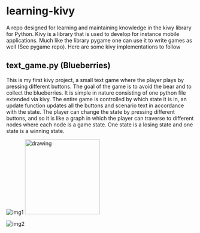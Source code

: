 # learning-kivy
A repo designed for learning and maintaining knowledge in the kiwy library for Python. Kivy is a library that is used to develop for instance mobile applications. Much like the library pygame one can use it to write games as well (See pygame repo). Here are some kivy implementations to follow

## text_game.py (Blueberries)
This is my first kivy project, a small text game where the player plays by pressing different buttons. The goal of the game is to avoid the bear and to collect the blueberries. It is simple in nature consisting of one python file extended via kivy. The entire game is controlled by which state it is in, an update function updates all the buttons and scenario text in accordance with the state. The player can change the state by pressing different buttons, and so it is like a graph in which the player can traverse to different nodes where each node is a game state. One state is a losing state and one state is a winning state. 

![img1](https://user-images.githubusercontent.com/70810124/128862428-69ed0d4f-3f33-49e7-9226-b5b964f77dcc.png)
<img src="img1.png" alt="drawing" width="200"/>

![img2](https://user-images.githubusercontent.com/70810124/128862457-9399dc3a-2fe5-466e-bf64-4de1aa162c34.png)
